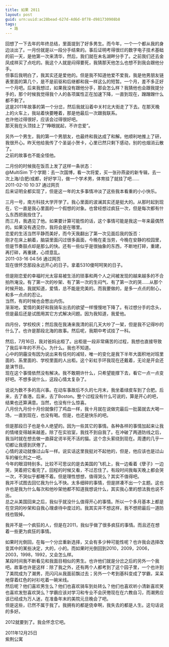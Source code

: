 ```yaml
---
title: 如果 2011
layout: post
guid: urn:uuid:ac28bead-627d-4d6d-8f78-d981730908b8
tags:
  - 路
---
```


回想了一下去年的年终总结，里面提到了好多男生。而今年，一个一个都从我的身边淡出了。一月份就是以一段分手结束的。事后证明考得很烂的数字电子技术基础的前一天，是他第一次来清华，然后，我们就在未名湖畔分手了。之前我们还去金凤成祥买了点吃的。我这个人就是闷得要死，我猜那天他怎么也想不到我会跟他分手。  
但事后我明白了，我其实还是爱他的。但是我不知道他爱不爱我，我是他男朋友链表里面的第几个，是不是前驱和后继都和我一样这么的短暂。一个月，差不多正好一个月吧。后来我想过，如果我没有跟他分手，那会怎么样？我猜他也会跟我提分手的，那个时候我觉得我个人的各项属性正在加速下降，一直到现在，蹭蹭蹭什么都不剩了。  
这是2011年故事的第一个分岔，然后我就沿着中关村北大街走了下去。在那天晚上的火车上，我站着快要睡着，那是他最后一次跟我联系。  
也许他过得很好，应该会过得很好吧。  
那天我在头顶挂上了“睁眼就起，不许恋爱”。  

另外一个男生，我的第一个男朋友，也最终和我达成了和解。他顺利地推上了研，我很开心。昨天他给我传了个圣诞小贺卡，心里已然只剩下感动，别的也烟消云散了。  
之前的故事也不能全怪他。  

二月份的时候我在饭否上发了这样一条状态：  
@MultiSim 下个学期：去一次国博，看一次将爱，买一张孙燕姿的新专辑，去一次上海/合肥/成都，好好学习，做一个学术男，体育挂了就挂了吧……  
2011-02-10 10:37 通过网页  
后来证明全都实现了，但是这一年的太多事情冲淡了这些我本看重的小小快乐。

三月一号，南方科技大学开学了。我心里面的波澜其实还是挺大的。从那时起到现在，它一直是我心里面的一个假想的对象。也曾经想过疯狂一次，但是每次都有什么东西把我拴住了。  
而三月，我遇见了他。如果要计算可能性的话，这个事情可能是我这一年来最偶然的。如果没有遇见你，我将会是在哪里。  
恋爱的生活当然平静而美好，而今天我翻出了第一次见面后我的饭否：  
刚才在床上躺着，脑袋里面闪过很多画面，今晚在麦当劳，今晚在安静的校园里，但是节奏鼓点却是那么的快。还有一些似乎是很抽象的东西，不断地打碎，重建，再打碎，再重建，心烦意乱。  
2011-03-16 04:56 通过网页  
现在很怀念那段永远开心的日子。拿着5310傻呵呵笑的日子。  

但是刚恋爱的幸福时光太容易被生活的琐事和两个人之间被发现的越来越多的不合拍所淹没。有了第一次的吵架、有了第一次的生闷气、有了第一次的哭……从那个时候开始，我就知道，爱情，总不能是完美的。而我要做的，是多一点点的耐心，和多一点点的忍让。  
当然，有的时候也会憋出内伤。  
渐渐地，爱情的美好和我骑车出去的欲望一样慢慢地下降了。有过想分手的念头，但是最后还是试图用其它方式解决问题。因为我知道，我爱他。  

四月份，学校校庆；然后我在我涛来我清的前几天大吵了一架，但是我不记得吵的什么了。也许是那段北海的故事。然后呢，我期中考试挂了一科。

然后，7月16日，我对爸妈出柜了。出柜是一段非常痛苦的过程，我想也直接导致了我后半年的不开心。为什么。我也不知道。  
心中的阴霾没有因为说出来有任何的减轻，唯一的变化是我下半年大面积地对班里面的、系里面的、学校里面的人出柜。这个彩虹手环我现在还戴着，无论是开会还是演节目。  
现在这个事情依然没有解决。我不敢期许什么，只希望能撑下去，看它一点一点变好吧。不想多说什么，这段心情太复杂了。

说说为数不多的高兴事。在动车事故后不久的七月末，我坐着绿皮车到了合肥。后来，去了香港。后来，去了Boston。整个过程没有什么可说的，算是开心的吧，结果也还算满意。当然，也没有什么惊喜。  
八月份九月份十月份就像打了鸡血一样，我十月就在说做完最后一批菌就去大喝一场，一直到现在，也没有喝。但是，也还是快乐的吧。

但是那段日子也是令人绝望的。因为一些其它的事情。各种各样的事情加起来让我的情绪变得越来越差。除了在实验室，我找不到自我了。在冲破了两道防线之后，我当时就在想去做一直薛定谔半死不活的猫。这个念头萦绕到现在。周遭的几乎一切都让我感到厌倦了。  
心情的波动就像过山车一样。说实话这里我挺对不起他的，但是，他应该也是过山车的催化剂之一吧。  
今年的眼泪特别多。比较不可思议的是去美国的飞机上，我一边看着《孽子》一边哭，哭着把它看完了。回程的时候又看，不过忍住了。有段时间我每天晚上都会哭一次，不哭似乎都睡不着。但是理性想想，值得哭么？其实不值得吧。  
我并不试图去回忆我为什么不快。太多细碎的事情，但是拼凑不出一个主题。这也许也是我为什么每次和他吵架他都不知道我想说什么，其实我心里的想法我也说不出。  
总之从美国回来之后，我似乎就没什么值得开心的事情。所以一个多月基本上都是在空洞的吵架和自我心理虐待中度过的。我其实并不想这样，我不想把最后一道防线也毁掉。

我并不是一个疯狂的人，但是在2011，我似乎做了很多疯狂的事情。而且还在想着一些更为疯狂的事情。

如果时光倒回，在每一个分岔重新选择，又会有多少种可能性呢？也许我会选择改变其中的某些决定，大的，小的。而如果时光倒回到2010，2009，2006，2003，1998，1992，又会怎么样。  
某段时间我不断看见和我面目相似的男生。也许他们就是分岔之后的另外一个我吧。故事也许是这样：除了我之外，还有两个人都考到了这个园子里，一个也许到了美院成为了潮男，亮闪闪从我面前飘过去；另外一个考到基科变成了学霸，呆呆地穿着红色的衬衫吃着一碗米线。  
然后呢？他们喜欢男生么？他们也喜欢骑车到处转么？他们也喜欢听小清新喜欢笑也喜欢发愁喜欢哭么？学霸应该对学习和专业不会厌倦现在在六教自习，而潮男应该已经成为万人迷，在准备年末的美院元旦晚会了吧。  
但是这些，已然不属于我了。我拥有的都是侥幸啊，我失去的都是人生。这句话说的多好。

2012就要到了。我会怀念它吧。  

2011年12月25日  
紫荆公寓
